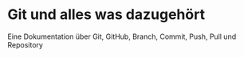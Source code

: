 # Git und alles was dazugehört

Eine Dokumentation über Git, GitHub, Branch, Commit, Push, Pull und Repository
